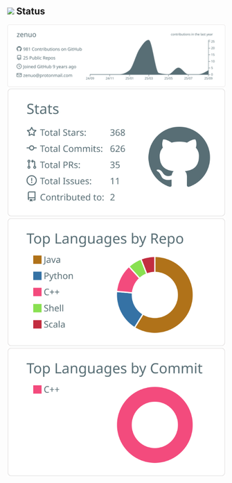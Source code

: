 ## <img src="https://image.flaticon.com/icons/svg/3306/3306281.svg" width=18/> Status

[![](https://raw.githubusercontent.com/zenuo/zenuo/master/profile-summary-card-output/default/0-profile-details.svg)](https://github.com/vn7n24fzkq/github-profile-summary-cards)
[![](https://raw.githubusercontent.com/zenuo/zenuo/master/profile-summary-card-output/default/3-stats.svg)](https://github.com/vn7n24fzkq/github-profile-summary-cards)
[![](https://raw.githubusercontent.com/zenuo/zenuo/master/profile-summary-card-output/default/1-repos-per-language.svg)](https://github.com/vn7n24fzkq/github-profile-summary-cards)
[![](https://raw.githubusercontent.com/zenuo/zenuo/master/profile-summary-card-output/default/2-most-commit-language.svg)](https://github.com/vn7n24fzkq/github-profile-summary-cards)

